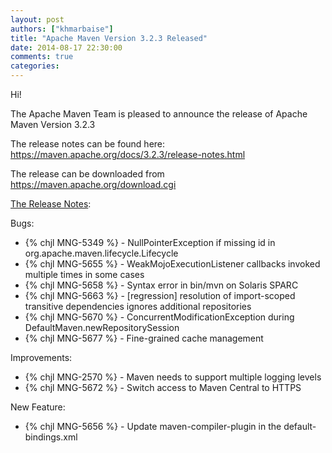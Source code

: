 ```yaml
---
layout: post
authors: ["khmarbaise"]
title: "Apache Maven Version 3.2.3 Released"
date: 2014-08-17 22:30:00
comments: true
categories: 
---
```

Hi!

The Apache Maven Team is pleased to announce the release of 
Apache Maven Version 3.2.3

The release notes can be found here:
https://maven.apache.org/docs/3.2.3/release-notes.html

The release can be downloaded from https://maven.apache.org/download.cgi

<!-- more -->

[The Release Notes](https://jira.codehaus.org/secure/ReleaseNote.jspa?projectId=10500&version=20443):

Bugs:

 * {% chjl MNG-5349 %} - NullPointerException if missing id in org.apache.maven.lifecycle.Lifecycle
 * {% chjl MNG-5655 %} - WeakMojoExecutionListener callbacks invoked multiple times in some cases
 * {% chjl MNG-5658 %} - Syntax error in bin/mvn on Solaris SPARC
 * {% chjl MNG-5663 %} - [regression] resolution of import-scoped transitive dependencies ignores additional repositories
 * {% chjl MNG-5670 %} - ConcurrentModificationException during DefaultMaven.newRepositorySession
 * {% chjl MNG-5677 %} - Fine-grained cache management

Improvements:

 * {% chjl MNG-2570 %} - Maven needs to support multiple logging levels
 * {% chjl MNG-5672 %} - Switch access to Maven Central to HTTPS

New Feature:

 * {% chjl MNG-5656 %} - Update maven-compiler-plugin in the default-bindings.xml
